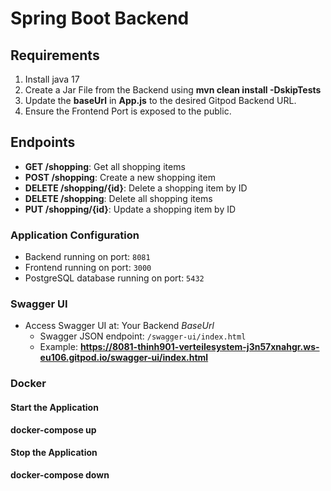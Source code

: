 # Spring Boot Backend

## Requirements

  1. Install java 17
  2. Create a Jar File from the Backend using **mvn clean install -DskipTests**
  3. Update the **baseUrl** in **App.js** to the desired Gitpod Backend URL.
  4. Ensure the Frontend Port is exposed to the public.

## Endpoints

- **GET /shopping**: Get all shopping items
- **POST /shopping**: Create a new shopping item
- **DELETE /shopping/{id}**: Delete a shopping item by ID
- **DELETE /shopping**: Delete all shopping items
- **PUT /shopping/{id}**: Update a shopping item by ID

### Application Configuration

- Backend running on port: `8081`
- Frontend running on port: `3000`
- PostgreSQL database running on port: `5432`

### Swagger UI

- Access Swagger UI at: Your Backend *BaseUrl* 
  - Swagger JSON endpoint: `/swagger-ui/index.html`
  - Example: **https://8081-thinh901-verteilesystem-j3n57xnahgr.ws-eu106.gitpod.io/swagger-ui/index.html**

### Docker

#### Start the Application

**docker-compose up**

#### Stop the Application

**docker-compose down**




 


